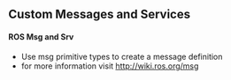 ## Custom Messages and Services

#### ROS Msg and Srv
  
  - Use msg primitive types to create a message definition 
  - for more information visit http://wiki.ros.org/msg
